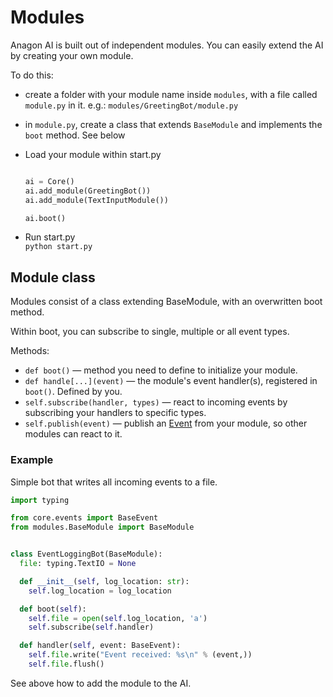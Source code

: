 # Modules

Anagon AI is built out of independent modules.
You can easily extend the AI by creating your own module.

To do this:

- create a folder with your module name inside `modules`, with a file called `module.py` in it.
  e.g.: `modules/GreetingBot/module.py`
- in `module.py`, create a class that extends `BaseModule` and implements the `boot` method. See below
- Load your module within start.py

  ```python
  
  ai = Core()
  ai.add_module(GreetingBot())
  ai.add_module(TextInputModule())

  ai.boot()
  ```
- Run start.py  
  `python start.py`
## Module class

Modules consist of a class extending BaseModule, with an overwritten boot method.

Within boot, you can subscribe to single, multiple or all event types.

Methods:

- `def boot()` &mdash; method you need to define to initialize your module.
- `def handle[...](event)` &mdash; the module's event handler(s), registered in `boot()`. Defined by you.
- `self.subscribe(handler, types)` &mdash; react to incoming events by subscribing your handlers to specific types.
- `self.publish(event)` &mdash; publish an [Event](events.md) from your module, so other modules can react to it.

### Example
 
Simple bot that writes all incoming events to a file.

```python
import typing

from core.events import BaseEvent
from modules.BaseModule import BaseModule


class EventLoggingBot(BaseModule):
  file: typing.TextIO = None

  def __init__(self, log_location: str):
    self.log_location = log_location

  def boot(self):
    self.file = open(self.log_location, 'a')
    self.subscribe(self.handler)

  def handler(self, event: BaseEvent):
    self.file.write("Event received: %s\n" % (event,))
    self.file.flush()
```

See above how to add the module to the AI.
